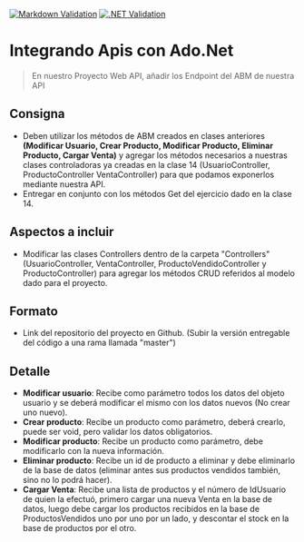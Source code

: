 [![Markdown Validation](https://github.com/ChristianGrimberg/Christian-Grimberg-58425-Desafio-3/actions/workflows/markdown-validation.yml/badge.svg?branch=main)](https://github.com/ChristianGrimberg/Christian-Grimberg-58425-Desafio-3/actions/workflows/markdown-validation.yml)
[![.NET Validation](https://github.com/ChristianGrimberg/Christian-Grimberg-58425-Desafio-3/actions/workflows/dotnet.yml/badge.svg?branch=main)](https://github.com/ChristianGrimberg/Christian-Grimberg-58425-Desafio-3/actions/workflows/dotnet.yml)

# Integrando Apis con Ado.Net

> En nuestro Proyecto Web API, añadir los Endpoint del ABM de nuestra API

## Consigna

* Deben utilizar los métodos de ABM creados en clases anteriores __(Modificar Usuario, Crear Producto, Modificar Producto, Eliminar Producto, Cargar Venta)__ y agregar los métodos necesarios a nuestras clases controladoras ya creadas en la clase 14 (UsuarioController, ProductoController VentaController) para que podamos exponerlos mediante nuestra API.
* Entregar en conjunto con los métodos Get del ejercicio dado en la clase 14.

## Aspectos a incluir

* Modificar las clases Controllers dentro de la carpeta "Controllers" (UsuarioController, VentaController, ProductoVendidoController y ProductoController) para agregar los métodos CRUD referidos al modelo dado para el proyecto.

## Formato

* Link del repositorio del proyecto en Github. (Subir la versión entregable del código a una rama llamada "master")

## Detalle

* __Modificar usuario__: Recibe como parámetro todos los datos del objeto usuario y se deberá modificar el mismo con los datos nuevos (No crear uno nuevo).
* __Crear producto__: Recibe un producto como parámetro, deberá crearlo, puede ser void, pero validar los datos obligatorios.
* __Modificar producto__: Recibe un producto como parámetro, debe modificarlo con la nueva información.
* __Eliminar producto__: Recibe un id de producto a eliminar y debe eliminarlo de la base de datos (eliminar antes sus productos vendidos también, sino no lo podrá hacer).
* __Cargar Venta__: Recibe una lista de productos y el número de IdUsuario de quien la efectuó, primero cargar una nueva Venta en la base de datos, luego debe cargar los productos recibidos en la base de ProductosVendidos uno por uno por un lado, y descontar el stock en la base de productos por el otro.
